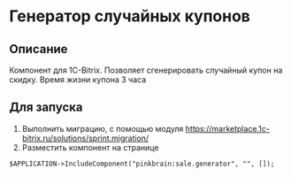 # Генератор случайных купонов

## Описание
Компонент для 1C-Bitrix. Позволяет сгенерировать случайный купон на скидку. Время жизни купона 3 часа

## Для запуска

1. Выполнить миграцию, с помощью модуля https://marketplace.1c-bitrix.ru/solutions/sprint.migration/
2. Разместить компонент на странице
```
$APPLICATION->IncludeComponent("pinkbrain:sale.generator", "", []);
```
